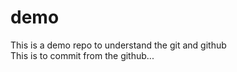 # demo
This is a demo repo to understand the git and github
<br>
This is to commit from the github...
